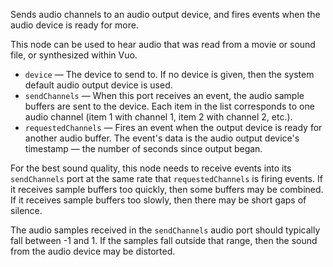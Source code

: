 Sends audio channels to an audio output device, and fires events when the audio device is ready for more.

This node can be used to hear audio that was read from a movie or sound file, or synthesized within Vuo.

   - `device` — The device to send to. If no device is given, then the system default audio output device is used.
   - `sendChannels` — When this port receives an event, the audio sample buffers are sent to the device. Each item in the list corresponds to one audio channel (item 1 with channel 1, item 2 with channel 2, etc.). 
   - `requestedChannels` — Fires an event when the output device is ready for another audio buffer.  The event's data is the audio output device's timestamp — the number of seconds since output began.

For the best sound quality, this node needs to receive events into its `sendChannels` port at the same rate that `requestedChannels` is firing events. If it receives sample buffers too quickly, then some buffers may be combined. If it receives sample buffers too slowly, then there may be short gaps of silence.

The audio samples received in the `sendChannels` audio port should typically fall between -1 and 1. If the samples fall outside that range, then the sound from the audio device may be distorted. 
